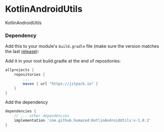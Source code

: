 # KotlinAndroidUtils
KotlinAndroidUtils


### Dependency

Add this to your module's `build.gradle` file (make sure the version matches the last [release](https://github.com/humazed/RoomAssety/releases/latest)):

Add it in your root build.gradle at the end of repositories:

```gradle
allprojects {
	repositories {
		...
		maven { url "https://jitpack.io" }
	}
}
```

Add the dependency
```gradle
dependencies {
    // ... other dependencies
    implementation 'com.github.humazed:KotlinAndroidUtils:v-1.0.2'
}
```
